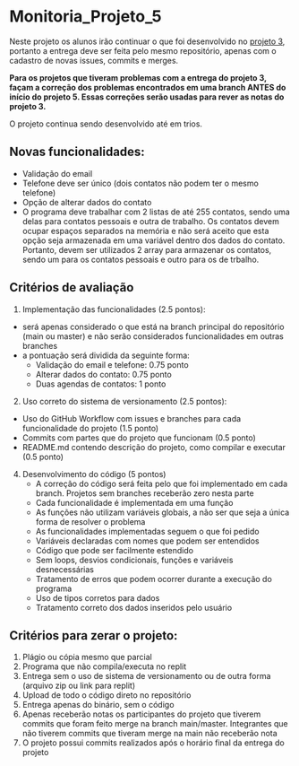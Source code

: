 # Monitoria_Projeto_5

Neste projeto os alunos irão continuar o que foi desenvolvido no [projeto 3](https://github.com/kauantp/Monitoria_Projeto_3), portanto a entrega deve ser feita pelo mesmo repositório, apenas com o cadastro de novas issues, commits e merges.

**Para os projetos que tiveram problemas com a entrega do projeto 3, façam a correção dos problemas encontrados em uma branch ANTES do início do projeto 5. Essas correções serão usadas para rever as notas do projeto 3.**

O projeto continua sendo desenvolvido até em trios. 

## Novas funcionalidades:
 - Validação do email
 - Telefone deve ser único (dois contatos não podem ter o mesmo telefone)
 - Opção de alterar dados do contato
 - O programa deve trabalhar com 2 listas de até 255 contatos, sendo uma delas para contatos pessoais e outra de trabalho. Os contatos devem ocupar espaços separados na memória e não será aceito que esta opção seja armazenada em uma variável dentro dos dados do contato. Portanto, devem ser utilizados 2 array para armazenar os contatos, sendo um para os contatos pessoais e outro para os de trbalho.

## Critérios de avaliação

1. Implementação das funcionalidades (2.5 pontos):
  - será apenas considerado o que está na branch principal do repositório (main ou master) e não serão considerados funcionalidades em outras branches
  - a pontuação será dividida da seguinte forma:
    - Validação do email e telefone: 0.75 ponto
    - Alterar dados do contato: 0.75 ponto
    - Duas agendas de contatos: 1 ponto

2. Uso correto do sistema de versionamento (2.5 pontos):
  - Uso do GitHub Workflow com issues e branches para cada funcionalidade do projeto (1.5 ponto)
  - Commits com partes que do projeto que funcionam (0.5 ponto)
  - README.md contendo descrição do projeto, como compilar e executar (0.5 ponto)

4. Desenvolvimento do código (5 pontos)
   - A correção do código será feita pelo que foi implementado em cada branch. Projetos sem branches receberão zero nesta parte
   - Cada funcionalidade é implementada em uma função
   - As funções não utilizam variáveis globais, a não ser que seja a única forma de resolver o problema
   - As funcionalidades implementadas seguem o que foi pedido
   - Variáveis declaradas com nomes que podem ser entendidos
   - Código que pode ser facilmente estendido
   - Sem loops, desvios condicionais, funções e variáveis desnecessárias
   - Tratamento de erros que podem ocorrer durante a execução do programa
   - Uso de tipos corretos para dados
   - Tratamento correto dos dados inseridos pelo usuário

## Critérios para zerar o projeto:
1. Plágio ou cópia mesmo que parcial
2. Programa que não compila/executa no replit
3. Entrega sem o uso de sistema de versionamento ou de outra forma (arquivo zip ou link para replit)
4. Upload de todo o código direto no repositório
5. Entrega apenas do binário, sem o código
6. Apenas receberão notas os participantes do projeto que tiverem commits que foram feito merge na branch main/master. Integrantes que não tiverem commits que tiveram merge na main não receberão nota
7. O projeto possui commits realizados após o horário final da entrega do projeto
